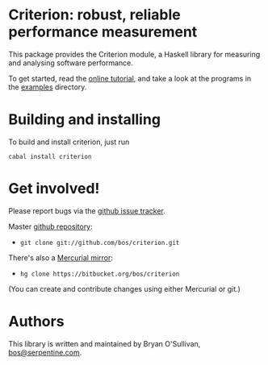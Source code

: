 # Criterion: robust, reliable performance measurement

This package provides the Criterion module, a Haskell library for
measuring and analysing software performance.

To get started, read the [online
tutorial](http://www.serpentine.com/criterion/tutorial.html), and take
a look at the programs in the
[examples](/bos/criterion/tree/master/examples) directory.


# Building and installing

To build and install criterion, just run

    cabal install criterion


# Get involved!

Please report bugs via the
[github issue tracker](https://github.com/bos/criterion).

Master [github repository](https://github.com/bos/criterion):

* `git clone git://github.com/bos/criterion.git`

There's also a [Mercurial mirror](http://bitbucket.org/bos/criterion):

* `hg clone https://bitbucket.org/bos/criterion`

(You can create and contribute changes using either Mercurial or git.)


# Authors

This library is written and maintained by Bryan O'Sullivan,
<bos@serpentine.com>.
